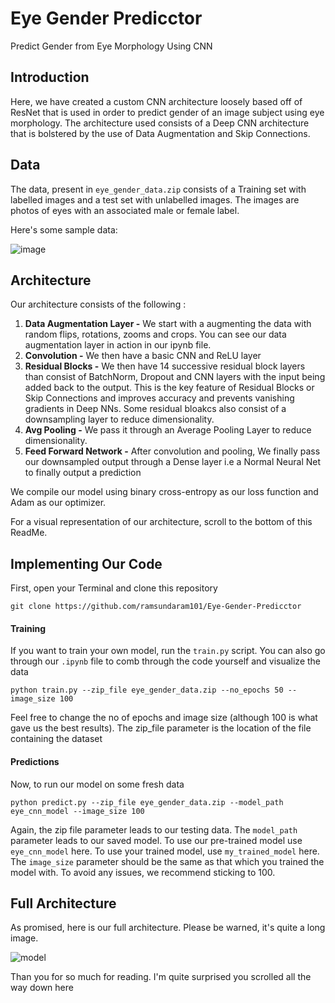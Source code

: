 # Eye Gender Predicctor
Predict Gender from Eye Morphology Using CNN

## Introduction
Here, we have created a custom CNN architecture loosely based off of ResNet that is used in order to predict gender of an image subject using eye morphology. The architecture used consists of a Deep CNN architecture that is bolstered by the use of Data Augmentation and Skip Connections.

## Data
The data, present in `eye_gender_data.zip` consists of a Training set with labelled images and a test set with unlabelled images. The images are photos of eyes with an associated male or female label.

Here's some sample data:

![image](https://user-images.githubusercontent.com/87599801/177036607-cfe135e9-a0aa-4e4b-929a-cbce75e7b7e5.png)


## Architecture

Our architecture consists of the following :
1. **Data Augmentation Layer -** We start with a augmenting the data with random flips, rotations, zooms and crops. You can see our data augmentation layer in action in our ipynb file.
2. **Convolution -** We then have a basic CNN and ReLU layer
3. **Residual Blocks -** We then have 14 successive residual block layers than consist of BatchNorm, Dropout and CNN layers with the input being added back to the output. This is the key feature of Residual Blocks or Skip Connections and improves accuracy and prevents vanishing gradients in Deep NNs. Some residual bloakcs also consist of a downsampling layer to reduce dimensionality.
4. **Avg Pooling -** We pass it through an Average Pooling Layer to reduce dimensionality.
5. **Feed Forward Network -** After convolution and pooling, We finally pass our downsampled output through a Dense layer i.e a Normal Neural Net to finally output a prediction

We compile our model using binary cross-entropy as our loss function and Adam as our optimizer.

For a visual representation of our architecture, scroll to the bottom of this ReadMe.

## Implementing Our Code

First, open your Terminal and clone this repository
```
git clone https://github.com/ramsundaram101/Eye-Gender-Predicctor
```

#### Training

If you want to train your own model, run the `train.py` script. You can also go through our `.ipynb` file to comb through the code yourself and visualize the data
```
python train.py --zip_file eye_gender_data.zip --no_epochs 50 --image_size 100
```
Feel free to change the no of epochs and image size (although 100 is what gave us the best results). The zip_file parameter is the location of the file containing the dataset

#### Predictions
Now, to run our model on some fresh data
```
python predict.py --zip_file eye_gender_data.zip --model_path eye_cnn_model --image_size 100
```
Again, the zip file parameter leads to our testing data. The `model_path` parameter leads to our saved model. To use our pre-trained model use `eye_cnn_model` here. To use your trained model, use `my_trained_model` here. The `image_size` parameter should be the same as that which you trained the model with. To avoid any issues, we recommend sticking to 100.

## Full Architecture
As promised, here is our full architecture. Please be warned, it's quite a long image.

![model](https://user-images.githubusercontent.com/87599801/177036490-15847235-d837-41fe-87d5-2e2ca658cee8.png)

Than you for so much for reading. I'm quite surprised you scrolled all the way down here


